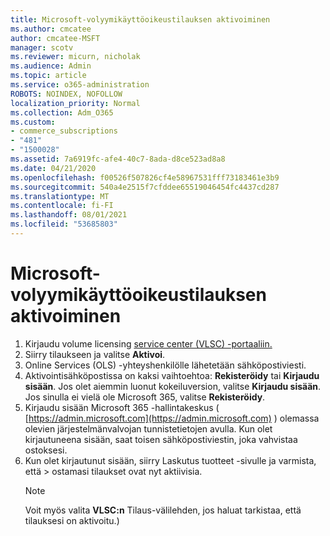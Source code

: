 ```yaml
---
title: Microsoft-volyymikäyttöoikeustilauksen aktivoiminen
ms.author: cmcatee
author: cmcatee-MSFT
manager: scotv
ms.reviewer: micurn, nicholak
ms.audience: Admin
ms.topic: article
ms.service: o365-administration
ROBOTS: NOINDEX, NOFOLLOW
localization_priority: Normal
ms.collection: Adm_O365
ms.custom:
- commerce_subscriptions
- "481"
- "1500028"
ms.assetid: 7a6919fc-afe4-40c7-8ada-d8ce523ad8a8
ms.date: 04/21/2020
ms.openlocfilehash: f00526f507826cf4e58967531fff73183461e3b9
ms.sourcegitcommit: 540a4e2515f7cfddee65519046454fc4437cd287
ms.translationtype: MT
ms.contentlocale: fi-FI
ms.lasthandoff: 08/01/2021
ms.locfileid: "53685803"
---
```

# <a name="activating-a-microsoft-volume-license-subscription"></a>Microsoft-volyymikäyttöoikeustilauksen aktivoiminen

1. Kirjaudu volume licensing [service center (VLSC) -portaaliin.](https://go.microsoft.com/fwlink/p/?LinkId=329762)
2. Siirry tilaukseen ja valitse **Aktivoi**.
3. Online Services (OLS) -yhteyshenkilölle lähetetään sähköpostiviesti.
4. Aktivointisähköpostissa on kaksi vaihtoehtoa: **Rekisteröidy** tai **Kirjaudu sisään**. Jos olet aiemmin luonut kokeiluversion, valitse **Kirjaudu sisään**. Jos sinulla ei vielä ole Microsoft 365, valitse **Rekisteröidy**.
5. Kirjaudu sisään Microsoft 365 -hallintakeskus ( [https://admin.microsoft.com](https://admin.microsoft.com) ) olemassa olevien järjestelmänvalvojan tunnistetietojen avulla. Kun olet kirjautuneena sisään, saat toisen sähköpostiviestin, joka vahvistaa ostoksesi.
6. Kun olet kirjautunut sisään, siirry  Laskutus tuotteet -sivulle ja varmista, että \> [](https://go.microsoft.com/fwlink/p/?linkid=842054) ostamasi tilaukset ovat nyt aktiivisia. 
    > [!NOTE]
    > Voit myös valita **VLSC:n** Tilaus-välilehden, jos haluat tarkistaa, että tilauksesi on aktivoitu.)
